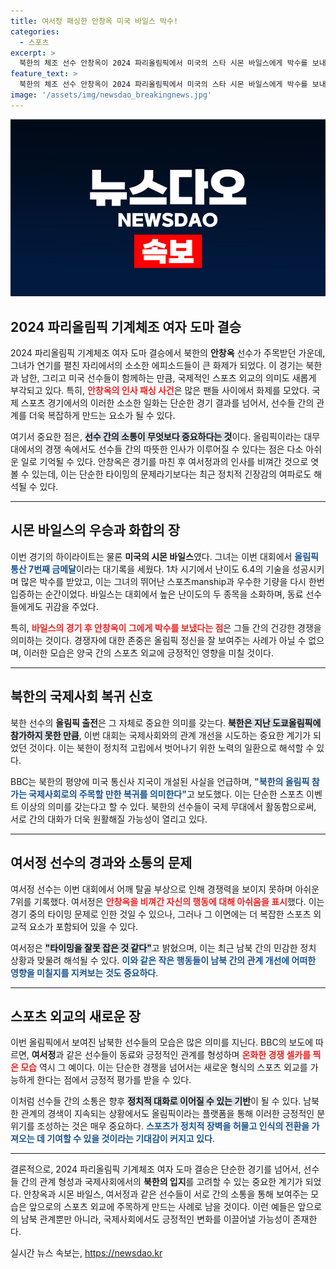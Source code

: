 ```yaml
---
title: 여서정 패싱한 안창옥 미국 바일스 박수!
categories:
  - 스포츠
excerpt: >
  북한의 체조 선수 안창옥이 2024 파리올림픽에서 미국의 스타 시몬 바일스에게 박수를 보내며 주목을 받았다. 여서정과의 불가피한 인사 패싱도 흥미로운 화제가 되고 있다. 북한의 올림픽 출전은 국제사회와의 교류 희망을 시사하며 남북 간의 스포츠 외교에 대한 기대감을 키우고 있다.
feature_text: >
  북한의 체조 선수 안창옥이 2024 파리올림픽에서 미국의 스타 시몬 바일스에게 박수를 보내며 주목을 받았다. 여서정과의 불가피한 인사 패싱도 흥미로운 화제가 되고 있다. 북한의 올림픽 출전은 국제사회와의 교류 희망을 시사하며 남북 간의 스포츠 외교에 대한 기대감을 키우고 있다.
image: '/assets/img/newsdao_breakingnews.jpg'
---
```


<p><img src="/assets/img/newsdao_breakingnews.jpg" alt="koreaapp 속보" /></p>

<h2 data-ke-size="size26">2024 파리올림픽 기계체조 여자 도마 결승</h2>

<p data-ke-size="size16">2024 파리올림픽 기계체조 여자 도마 결승에서 북한의 <b>안창옥</b> 선수가 주목받던 가운데, 그녀가 연기를 펼친 자리에서의 소소한 에피소드들이 큰 화제가 되었다. 이 경기는 북한과 남한, 그리고 미국 선수들이 함께하는 만큼, 국제적인 스포츠 외교의 의미도 새롭게 부각되고 있다. 특히, <b><span style="color: #ee2323;">안창옥의 인사 패싱 사건</span></b>은 많은 팬들 사이에서 화제를 모았다. 국제 스포츠 경기에서의 이러한 소소한 일화는 단순한 경기 결과를 넘어서, 선수들 간의 관계를 더욱 복잡하게 만드는 요소가 될 수 있다.</p>

<p data-ke-size="size16">여기서 중요한 점은, <b><span style="background-color: #21538527;">선수 간의 소통이 무엇보다 중요하다는 것</span></b>이다. 올림픽이라는 대무대에서의 경쟁 속에서도 선수들 간의 따뜻한 인사가 이루어질 수 있다는 점은 다소 아쉬운 일로 기억될 수 있다. 안창옥은 경기를 마친 후 여서정과의 인사를 비껴간 것으로 엿볼 수 있는데, 이는 단순한 타이밍의 문제라기보다는 최근 정치적 긴장감의 여파로도 해석될 수 있다.</p>

<hr>

<h2 data-ke-size="size26">시몬 바일스의 우승과 화합의 장</h2>

<p data-ke-size="size16">이번 경기의 하이라이트는 물론 <b>미국의 시몬 바일스</b>였다. 그녀는 이번 대회에서 <b><span style="color: #1a5490;">올림픽 통산 7번째 금메달</span></b>이라는 대기록을 세웠다. 1차 시기에서 난이도 6.4의 기술을 성공시키며 많은 박수를 받았고, 이는 그녀의 뛰어난 스포츠manship과 우수한 기량을 다시 한번 입증하는 순간이었다. 바일스는 대회에서 높은 난이도의 두 종목을 소화하며, 동료 선수들에게도 귀감을 주었다.</p>

<p data-ke-size="size16">특히, <b><span style="color: #ee2323;">바일스의 경기 후 안창옥이 그에게 박수를 보냈다는 점</span></b>은 그들 간의 건강한 경쟁을 의미하는 것이다. 경쟁자에 대한 존중은 올림픽 정신을 잘 보여주는 사례가 아닐 수 없으며, 이러한 모습은 양국 간의 스포츠 외교에 긍정적인 영향을 미칠 것이다.</p>

<hr>

<h2 data-ke-size="size26">북한의 국제사회 복귀 신호</h2>

<p data-ke-size="size16">북한 선수의 <b>올림픽 출전</b>은 그 자체로 중요한 의미를 갖는다. <b><span style="background-color: #21538527;">북한은 지난 도쿄올림픽에 참가하지 못한 만큼</span></b>, 이번 대회는 국제사회와의 관계 개선을 시도하는 중요한 계기가 되었던 것이다. 이는 북한이 정치적 고립에서 벗어나기 위한 노력의 일환으로 해석할 수 있다.</p>

<p data-ke-size="size16">BBC는 북한의 평양에 미국 통신사 지국이 개설된 사실을 언급하며, <b><span style="color: #1a5490;">"북한의 올림픽 참가는 국제사회로의 주목할 만한 복귀를 의미한다"</span></b>고 보도했다. 이는 단순한 스포츠 이벤트 이상의 의미를 갖는다고 할 수 있다. 북한의 선수들이 국제 무대에서 활동함으로써, 서로 간의 대화가 더욱 원활해질 가능성이 열리고 있다.</p>

<hr>

<h2 data-ke-size="size26">여서정 선수의 경과와 소통의 문제</h2>

<p data-ke-size="size16">여서정 선수는 이번 대회에서 어깨 탈골 부상으로 인해 경쟁력을 보이지 못하며 아쉬운 7위를 기록했다. 여서정은 <b><span style="color: #ee2323;">안창옥을 비껴간 자신의 행동에 대해 아쉬움을 표시</span></b>했다. 이는 경기 중의 타이밍 문제로 인한 것일 수 있으나, 그러나 그 이면에는 더 복잡한 스포츠 외교적 요소가 포함되어 있을 수 있다. </p>

<p data-ke-size="size16">여서정은 <b><span style="background-color: #21538527;">"타이밍을 잘못 잡은 것 같다"</span></b>고 밝혔으며, 이는 최근 남북 간의 민감한 정치 상황과 맞물려 해석될 수 있다. <b><span style="color: #1a5490;">이와 같은 작은 행동들이 남북 간의 관계 개선에 어떠한 영향을 미칠지를 지켜보는 것도 중요하다</span></b>.</p>

<hr>

<h2 data-ke-size="size26">스포츠 외교의 새로운 장</h2>

<p data-ke-size="size16">이번 올림픽에서 보여진 남북한 선수들의 모습은 많은 의미를 지닌다. BBC의 보도에 따르면, <b>여서정</b>과 같은 선수들이 동료와 긍정적인 관계를 형성하며 <b><span style="color: #ee2323;">온화한 경쟁 셀카를 찍은 모습</span></b> 역시 그 예이다. 이는 단순한 경쟁을 넘어서는 새로운 형식의 스포츠 외교를 가능하게 한다는 점에서 긍정적 평가를 받을 수 있다.</p>

<p data-ke-size="size16">이처럼 선수들 간의 소통은 향후 <b><span style="background-color: #21538527;">정치적 대화로 이어질 수 있는 기반</span></b>이 될 수 있다. 남북한 관계의 경색이 지속되는 상황에서도 올림픽이라는 플랫폼을 통해 이러한 긍정적인 분위기를 조성하는 것은 매우 중요하다. <b><span style="color: #1a5490;">스포츠가 정치적 장벽을 허물고 인식의 전환을 가져오는 데 기여할 수 있을 것이라는 기대감이 커지고 있다</span></b>.</p>

<hr>

<p data-ke-size="size16">결론적으로, 2024 파리올림픽 기계체조 여자 도마 결승은 단순한 경기를 넘어서, 선수들 간의 관계 형성과 국제사회에서의 <b>북한의 입지</b>를 고려할 수 있는 중요한 계기가 되었다. 안창옥과 시몬 바일스, 여서정과 같은 선수들이 서로 간의 소통을 통해 보여주는 모습은 앞으로의 스포츠 외교에 주목하게 만드는 사례로 남을 것이다. 이런 예들은 앞으로의 남북 관계뿐만 아니라, 국제사회에서도 긍정적인 변화를 이끌어낼 가능성이 존재한다.</p>
실시간 뉴스 속보는, <a href="https://newsdao.kr" rel="dofollow">https://newsdao.kr</a>


